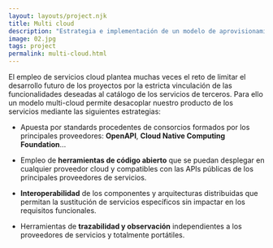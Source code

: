 ```yaml
---
layout: layouts/project.njk
title: Multi cloud
description: "Estrategia e implementación de un modelo de aprovisionamiento y despliegue de recursos que garantice el uso interoperable de los servicios en la nube de AWS, Microsoft Azure y Google Cloud Platform."
image: 02.jpg
tags: project
permalink: multi-cloud.html
---
```


El empleo de servicios cloud plantea muchas veces el reto de limitar el desarrollo futuro de los proyectos por la estricta vinculación de las funcionalidades deseadas al catálogo de los servicios de terceros. Para ello un modelo multi-cloud permite desacoplar nuestro producto de los servicios mediante las siguientes estrategias:

- Apuesta por standards procedentes de consorcios formados por los principales proveedores: **OpenAPI**, **Cloud Native Computing Foundation**...

- Empleo de **herramientas de código abierto** que se puedan desplegar en cualquier proveedor cloud y compatibles con las APIs públicas de los principales proveedores de servicios.

- **Interoperabilidad** de los componentes y arquitecturas distribuidas que permitan la sustitución de servicios específicos sin impactar en los requisitos funcionales.

- Herramientas de **trazabilidad y observación** independientes a los proveedores de servicios y totalmente portátiles.
